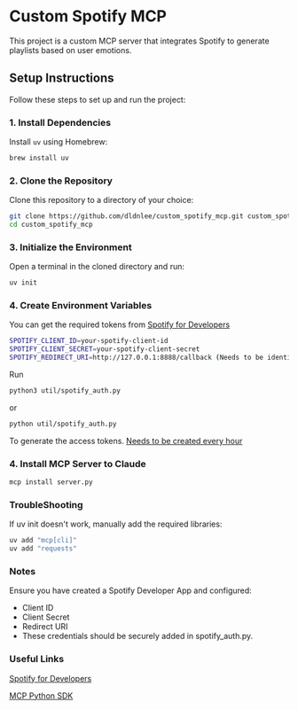 # Custom Spotify MCP

This project is a custom MCP server that integrates Spotify to generate playlists based on user emotions.

## Setup Instructions

Follow these steps to set up and run the project:

### 1. Install Dependencies
Install `uv` using Homebrew:
```bash
brew install uv
```

### 2. Clone the Repository
Clone this repository to a directory of your choice:
```bash
git clone https://github.com/dldnlee/custom_spotify_mcp.git custom_spotify_mcp
cd custom_spotify_mcp
```

### 3. Initialize the Environment
Open a terminal in the cloned directory and run:
```bash
uv init
```

### 4. Create Environment Variables
You can get the required tokens from [Spotify for Developers](https://developer.spotify.com/) 
```bash
SPOTIFY_CLIENT_ID=your-spotify-client-id
SPOTIFY_CLIENT_SECRET=your-spotify-client-secret
SPOTIFY_REDIRECT_URI=http://127.0.0.1:8888/callback (Needs to be identical with the URI saved in Spotify Developer's App Settings)
```
Run 
```bash
python3 util/spotify_auth.py
```
or 
```bash
python util/spotify_auth.py
```
To generate the access tokens. <ins>Needs to be created every hour</ins>

### 4. Install MCP Server to Claude
```bash
mcp install server.py
```

### TroubleShooting
If uv init doesn't work, manually add the required libraries:
```bash
uv add "mcp[cli]"
uv add "requests"
```

### Notes
Ensure you have created a Spotify Developer App and configured:
- Client ID
- Client Secret
- Redirect URI
- These credentials should be securely added in spotify_auth.py.	

### Useful Links
[Spotify for Developers](https://developer.spotify.com/)

[MCP Python SDK](https://github.com/modelcontextprotocol/python-sdk)











